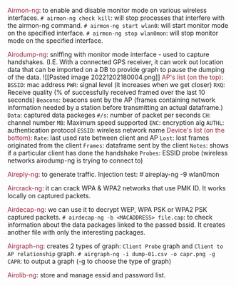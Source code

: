 
<font style="color:#981f3a">Airmon-ng</font>: to enable and disable monitor mode on various wireless interfaces.
	`# airmon-ng check kill`: will stop processes that interfere with the airmon-ng command.
	`# airmon-ng start wlan0`: will start monitor mode on the specified interface.
	`# airmon-ng stop wlan0mon`: will stop monitor mode on the specified interface.

<font style="color:#981f3a">Airodump-ng</font>: sniffing with monitor mode interface - used to capture handshakes.
	(I.E. With a connected GPS receiver, it can work out location data that can be imported on a DB to provide graph to pause the dumping of the data.
	![[Pasted image 20221202180004.png]]
	<font style="color:#981f3a">AP's list (on the top)</font>:
	`BSSID`: mac address
	`PWR`: signal level (it increases when we get closer)
	`RXQ`: Receive quality (% of successfully received framed over the last 10 seconds)
	`Beacons`: beacons sent by the AP (frames containing network information needed by a station before transmitting an actual dataframe.)
	`Data`: captured data packeges
	`#/s`: number of packet per seconds
	`CH`: channel number
	`MB`: Maximum speed supported
	`ENC`: encryption alg
	`AUTHL`: authentication protocol
	`ESSID`: wireless network name
	<font style="color:#981f3a">Device's list (on the bottom)</font>:
	`Rate`: last used rate between client and AP
	`Lost`: lost frames originated from the client
	`Frames`: dataframe sent by the client
	`Notes`: shows if a particular client has done the handshake
	`Probes`: ESSID probe (wireless networks airodump-ng is trying to connect to)

<font style="color:#981f3a">Aireply-ng</font>: to generate traffic.
	Injection test: # aireplay-ng -9 wlan0mon

<font style="color:#981f3a">Aircrack-ng</font>: it can crack WPA & WPA2 networks that use PMK ID. It works locally on captured packets.

<font style="color:#981f3a">Airdecap-ng</font>: we can use it to decrypt WEP, WPA PSK or WPA2 PSK captured packets.
	`# airdecap-ng -b <MACADDRESS> file.cap`: to check information about the data packages linked to the passed bssid. It creates another file with only the interesting packages.

<font style="color:#981f3a">Airgraph-ng</font>: creates 2 types of graph: `Client Probe` graph and `Client to AP relationship` graph.
	`# airgraph-ng -i dump-01.csv -o capr.png -g CAPR`: to output a graph (-g to choose the type of graph)

<font style="color:#981f3a">Airolib-ng</font>: store and manage essid and password list.